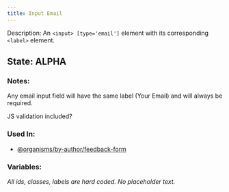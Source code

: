 ```yaml
---
title: Input Email
---
```

Description: An `<input> [type='email']`  element with its corresponding `<label>` element.

## State: ALPHA

### Notes:
Any email input field will have the same label (Your Email) and will always be required.

JS validation included?

### Used In:
- [@organisms/by-author/feedback-form](/?p=organisms-feedback-form)

### Variables:
_All ids, classes, labels are hard coded. No placeholder text._
